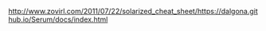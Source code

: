 http://www.zovirl.com/2011/07/22/solarized_cheat_sheet/https://dalgona.github.io/Serum/docs/index.html
